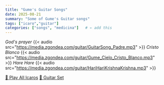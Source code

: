 ```yaml
---
title: "Gume's Guitar Songs"
date: 2025-08-21
summary: "Some of Gume's Guitar songs"
tags: ["icaro","guitar"]
categories: ["songs", "medicina"]   # ← add this
---
```


*God's prayer*
{{< audio src="https://media.zgondea.com/guitar/GuitarSong_Padre.mp3" >}}
*Cristo Blanco*
{{< audio src="https://media.zgondea.com/guitar/Gume_Cielo_Cristo_Blanco.mp3" >}}
*Hare Hare*
{{< audio src="https://media.zgondea.com/guitar/HariHariKrishnaKrishna.mp3" >}}


[🎵 Play All Icaros](/player/?prefix=icaros/)
[🎸 Guitar Set](/player/?prefix=icaros/guitar/)
